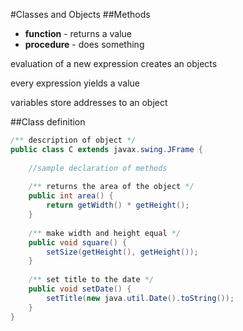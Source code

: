#Classes and Objects
##Methods
+ **function** - returns a value
+ **procedure** - does something

evaluation of a new expression creates an objects

every expression yields a value

variables store addresses to an object

##Class definition

```java
/** description of object */
public class C extends javax.swing.JFrame {
    
    //sample declaration of methods
    
    /** returns the area of the object */
    public int area() {
        return getWidth() * getHeight();
    }
    
    /** make width and height equal */
    public void square() {
        setSize(getHeight(), getHeight());
    }
    
    /** set title to the date */
    public void setDate() {
        setTitle(new java.util.Date().toString());
    }
}
```
